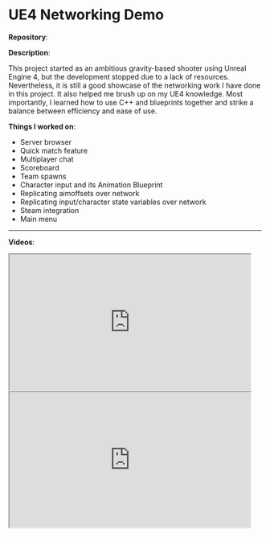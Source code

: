 # UE4 Networking Demo

**Repository**:  
<a href="https://github.com/tiredbunny/iceweasel"><i class="fa fa-github" style="font-size:24px"></i></a>

**Description**: 

This project started as an ambitious gravity-based shooter using Unreal Engine 4, but the development stopped due to a lack of resources. Nevertheless, it is still a good showcase of the networking work I have done in this project. It also helped me brush up on my UE4 knowledge. Most importantly, I learned how to use C++ and blueprints together and strike a balance between efficiency and ease of use.

**Things I worked on**:
* Server browser
* Quick match feature
* Multiplayer chat
* Scoreboard
* Team spawns
* Character input and its Animation Blueprint
* Replicating aimoffsets over network
* Replicating input/character state variables over network
* Steam integration
* Main menu
  
---

**Videos**:

<iframe width="480px" height="270px"
src="https://www.youtube.com/embed/da9Hga0mlO4" allowfullscreen="true">
</iframe>

<iframe width="480px" height="270px"
src="https://www.youtube.com/embed/Un3YNyNIT0U" allowfullscreen="true">
</iframe>
